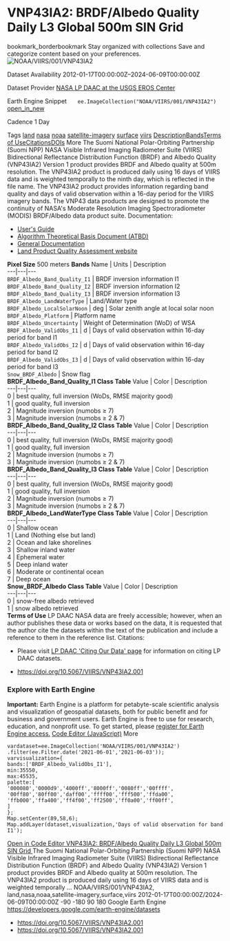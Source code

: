  
#  VNP43IA2: BRDF/Albedo Quality Daily L3 Global 500m SIN Grid 
bookmark_borderbookmark Stay organized with collections  Save and categorize content based on your preferences.
![NOAA/VIIRS/001/VNP43IA2](https://developers.google.com/earth-engine/datasets/images/NOAA/NOAA_VIIRS_001_VNP43IA2_sample.png) 

Dataset Availability
    2012-01-17T00:00:00Z–2024-06-09T00:00:00Z 

Dataset Provider
     [ NASA LP DAAC at the USGS EROS Center ](https://doi.org/10.5067/VIIRS/VNP43IA2.001) 

Earth Engine Snippet
     `    ee.ImageCollection("NOAA/VIIRS/001/VNP43IA2")   ` [ open_in_new ](https://code.earthengine.google.com/?scriptPath=Examples:Datasets/NOAA/NOAA_VIIRS_001_VNP43IA2) 

Cadence
    1 Day 

Tags
     [land](https://developers.google.com/earth-engine/datasets/tags/land) [nasa](https://developers.google.com/earth-engine/datasets/tags/nasa) [noaa](https://developers.google.com/earth-engine/datasets/tags/noaa) [satellite-imagery](https://developers.google.com/earth-engine/datasets/tags/satellite-imagery) [surface](https://developers.google.com/earth-engine/datasets/tags/surface) [viirs](https://developers.google.com/earth-engine/datasets/tags/viirs)
[Description](https://developers.google.com/earth-engine/datasets/catalog/NOAA_VIIRS_001_VNP43IA2#description)[Bands](https://developers.google.com/earth-engine/datasets/catalog/NOAA_VIIRS_001_VNP43IA2#bands)[Terms of Use](https://developers.google.com/earth-engine/datasets/catalog/NOAA_VIIRS_001_VNP43IA2#terms-of-use)[Citations](https://developers.google.com/earth-engine/datasets/catalog/NOAA_VIIRS_001_VNP43IA2#citations)[DOIs](https://developers.google.com/earth-engine/datasets/catalog/NOAA_VIIRS_001_VNP43IA2#dois) More
The Suomi National Polar-Orbiting Partnership (Suomi NPP) NASA Visible Infrared Imaging Radiometer Suite (VIIRS) Bidirectional Reflectance Distribution Function (BRDF) and Albedo Quality (VNP43IA2) Version 1 product provides BRDF and Albedo quality at 500m resolution. The VNP43IA2 product is produced daily using 16 days of VIIRS data and is weighted temporally to the ninth day, which is reflected in the file name. The VNP43IA2 product provides information regarding band quality and days of valid observation within a 16-day period for the VIIRS imagery bands. The VNP43 data products are designed to promote the continuity of NASA's Moderate Resolution Imaging Spectroradiometer (MODIS) BRDF/Albedo data product suite.
Documentation:
  * [User's Guide](https://www.umb.edu/spectralmass/viirs_user_guide/vnp43ia2_and_vnp43ma2_brdf_albedo_quality_product)
  * [Algorithm Theoretical Basis Document (ATBD)](https://lpdaac.usgs.gov/documents/194/VNP43_ATBD_V1.pdf)
  * [General Documentation](https://lpdaac.usgs.gov/products/vnp43ia2v001/)
  * [Land Product Quality Assessment website](https://landweb.modaps.eosdis.nasa.gov/browse?sensor=VIIRS&sat=SNPP)


**Pixel Size** 500 meters 
**Bands**
Name | Units | Description  
---|---|---  
`BRDF_Albedo_Band_Quality_I1` | BRDF inversion information I1  
`BRDF_Albedo_Band_Quality_I2` | BRDF inversion information I2  
`BRDF_Albedo_Band_Quality_I3` | BRDF inversion information I3  
`BRDF_Albedo_LandWaterType` | Land/Water type  
`BRDF_Albedo_LocalSolarNoon` | deg | Solar zenith angle at local solar noon  
`BRDF_Albedo_Platform` | Platform name  
`BRDF_Albedo_Uncertainty` | Weight of Determination (WoD) of WSA  
`BRDF_Albedo_ValidObs_I1` | d | Days of valid observation within 16-day period for band I1  
`BRDF_Albedo_ValidObs_I2` | d | Days of valid observation within 16-day period for band I2  
`BRDF_Albedo_ValidObs_I3` | d | Days of valid observation within 16-day period for band I3  
`Snow_BRDF_Albedo` | Snow flag  
**BRDF_Albedo_Band_Quality_I1 Class Table**
Value | Color | Description  
---|---|---  
0 | best quality, full inversion (WoDs, RMSE majority good)   
1 | good quality, full inversion  
2 | Magnitude inversion (numobs ≥ 7)  
3 | Magnitude inversion (numobs ≥ 2 & 7)  
**BRDF_Albedo_Band_Quality_I2 Class Table**
Value | Color | Description  
---|---|---  
0 | best quality, full inversion (WoDs, RMSE majority good)   
1 | good quality, full inversion  
2 | Magnitude inversion (numobs ≥ 7)  
3 | Magnitude inversion (numobs ≥ 2 & 7)  
**BRDF_Albedo_Band_Quality_I3 Class Table**
Value | Color | Description  
---|---|---  
0 | best quality, full inversion (WoDs, RMSE majority good)   
1 | good quality, full inversion  
2 | Magnitude inversion (numobs ≥ 7)  
3 | Magnitude inversion (numobs ≥ 2 & 7)  
**BRDF_Albedo_LandWaterType Class Table**
Value | Color | Description  
---|---|---  
0 | Shallow ocean  
1 | Land (Nothing else but land)  
2 | Ocean and lake shorelines  
3 | Shallow inland water  
4 | Ephemeral water  
5 | Deep inland water  
6 | Moderate or continental ocean  
7 | Deep ocean  
**Snow_BRDF_Albedo Class Table**
Value | Color | Description  
---|---|---  
0 | snow-free albedo retrieved  
1 | snow albedo retrieved  
**Terms of Use**
LP DAAC NASA data are freely accessible; however, when an author publishes these data or works based on the data, it is requested that the author cite the datasets within the text of the publication and include a reference to them in the reference list.
Citations:
  * Please visit [LP DAAC 'Citing Our Data' page](https://lpdaac.usgs.gov/citing_our_data) for information on citing LP DAAC datasets.


  * [ https://doi.org/10.5067/VIIRS/VNP43IA2.001 ](https://doi.org/10.5067/VIIRS/VNP43IA2.001)


### Explore with Earth Engine
**Important:** Earth Engine is a platform for petabyte-scale scientific analysis and visualization of geospatial datasets, both for public benefit and for business and government users. Earth Engine is free to use for research, education, and nonprofit use. To get started, please [register for Earth Engine access.](https://console.cloud.google.com/earth-engine)
[Code Editor (JavaScript)](https://developers.google.com/earth-engine/datasets/catalog/NOAA_VIIRS_001_VNP43IA2#code-editor-javascript-sample) More
```
vardataset=ee.ImageCollection('NOAA/VIIRS/001/VNP43IA2')
.filter(ee.Filter.date('2021-06-01','2021-06-03'));
varvisualization={
bands:['BRDF_Albedo_ValidObs_I1'],
min:35550,
max:45535,
palette:[
'000080','0000d9','4000ff','8000ff','0080ff','00ffff',
'00ff80','80ff00','daff00','ffff00','fff500','ffda00',
'ffb000','ffa400','ff4f00','ff2500','ff0a00','ff00ff',
]
};
Map.setCenter(89,58,6);
Map.addLayer(dataset,visualization,'Days of valid observation for band I1');
```
[ Open in Code Editor ](https://code.earthengine.google.com/?scriptPath=Examples:Datasets/NOAA/NOAA_VIIRS_001_VNP43IA2)
[ VNP43IA2: BRDF/Albedo Quality Daily L3 Global 500m SIN Grid ](https://developers.google.com/earth-engine/datasets/catalog/NOAA_VIIRS_001_VNP43IA2)
The Suomi National Polar-Orbiting Partnership (Suomi NPP) NASA Visible Infrared Imaging Radiometer Suite (VIIRS) Bidirectional Reflectance Distribution Function (BRDF) and Albedo Quality (VNP43IA2) Version 1 product provides BRDF and Albedo quality at 500m resolution. The VNP43IA2 product is produced daily using 16 days of VIIRS data and is weighted temporally …
NOAA/VIIRS/001/VNP43IA2, land,nasa,noaa,satellite-imagery,surface,viirs 
2012-01-17T00:00:00Z/2024-06-09T00:00:00Z
-90 -180 90 180 
Google Earth Engine
https://developers.google.com/earth-engine/datasets
  * [ https://doi.org/10.5067/VIIRS/VNP43IA2.001 ](https://doi.org/https://doi.org/10.5067/VIIRS/VNP43IA2.001)
  * [ https://doi.org/10.5067/VIIRS/VNP43IA2.001 ](https://doi.org/https://developers.google.com/earth-engine/datasets/catalog/NOAA_VIIRS_001_VNP43IA2)


